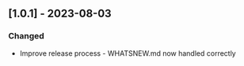 
## [1.0.1] - 2023-08-03

### Changed

- Improve release process - WHATSNEW.md now handled correctly
